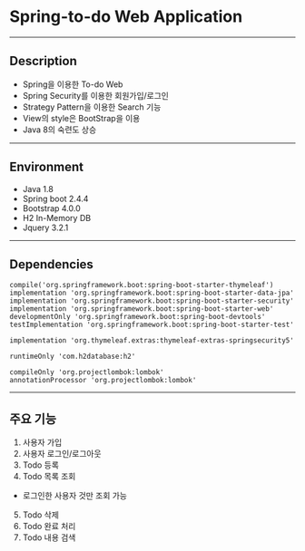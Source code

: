 # Spring-to-do Web Application

---
## Description
* Spring을 이용한 To-do Web
* Spring Security를 이용한 회원가입/로그인
* Strategy Pattern을 이용한 Search 기능
* View의 style은 BootStrap을 이용
* Java 8의 숙련도 상승
---
## Environment
* Java 1.8
* Spring boot 2.4.4
* Bootstrap 4.0.0
* H2 In-Memory DB
* Jquery 3.2.1
---
## Dependencies
```
compile('org.springframework.boot:spring-boot-starter-thymeleaf')
implementation 'org.springframework.boot:spring-boot-starter-data-jpa'
implementation 'org.springframework.boot:spring-boot-starter-security'
implementation 'org.springframework.boot:spring-boot-starter-web'
developmentOnly 'org.springframework.boot:spring-boot-devtools'
testImplementation 'org.springframework.boot:spring-boot-starter-test'

implementation 'org.thymeleaf.extras:thymeleaf-extras-springsecurity5'

runtimeOnly 'com.h2database:h2'

compileOnly 'org.projectlombok:lombok'
annotationProcessor 'org.projectlombok:lombok'
```
---
## 주요 기능
1. 사용자 가입
2. 사용자 로그인/로그아웃
3. Todo 등록
4. Todo 목록 조회
  * 로그인한 사용자 것만 조회 가능
5. Todo 삭제
6. Todo 완료 처리
7. Todo 내용 검색
